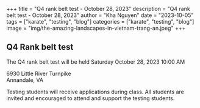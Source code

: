 +++
title = "Q4 rank belt test - October 28, 2023"
description = "Q4 rank belt test - October 28, 2023"
author = "Kha Nguyen"
date = "2023-10-05"
tags = ["karate", "testing", "blog"]
categories = ["karate", "testing", "blog"]
image = "img/the-amazing-landscapes-in-vietnam-trang-an.jpeg"
+++

## Q4 Rank belt test


The Q4 rank belt test will be held Saturday October 28, 2023 10:00 AM


6930 Little River Turnpike  
Annandale, VA


Testing students will receive applications during class. All students are invited and encouraged to attend and support the testing students.
